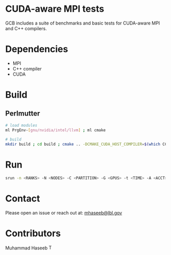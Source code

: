 # CUDA-aware MPI tests
GCB includes a suite of benchmarks and basic tests for CUDA-aware MPI and C++ compilers.

# Dependencies

* MPI
* C++ compiler
* CUDA

# Build

## Perlmutter

```bash
# load modules
ml PrgEnv-[gnu/nvidia/intel/llvm] ; ml cmake

# build
mkdir build ; cd build ; cmake .. -DCMAKE_CUDA_HOST_COMPILER=$(which CC) [OTHER OPTIONS] ; make -j <JOBS>
```

# Run

```bash
srun -n <RANKS> -N <NODES> -C <PARTITION> -G <GPUS> -t <TIME> -A <ACCT> --ntasks-per-node=<> --gpus-per-node=<> [OTHER SLURM OPTIONS] build/apps/<appname>/<appname> [ARGS]
```

# Contact
Please open an issue or reach out at: mhaseeb@lbl.gov

# Contributors
Muhammad Haseeb <a href="https://github.com/mhaseeb123"><img alt="Twitter" src="https://img.shields.io/badge/Twitter-1DA1F2?style=for-the-badge&logo=twitter&logoColor=white" height=15>
